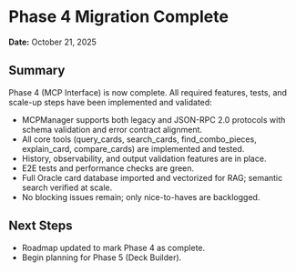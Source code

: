 # Phase 4 Migration Complete

**Date:** October 21, 2025

## Summary

Phase 4 (MCP Interface) is now complete. All required features, tests, and scale-up steps have been implemented and validated:

- MCPManager supports both legacy and JSON-RPC 2.0 protocols with schema validation and error contract alignment.
- All core tools (query_cards, search_cards, find_combo_pieces, explain_card, compare_cards) are implemented and tested.
- History, observability, and output validation features are in place.
- E2E tests and performance checks are green.
- Full Oracle card database imported and vectorized for RAG; semantic search verified at scale.
- No blocking issues remain; only nice-to-haves are backlogged.

## Next Steps
- Roadmap updated to mark Phase 4 as complete.
- Begin planning for Phase 5 (Deck Builder).
